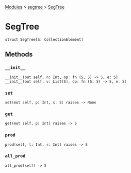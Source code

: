 [Modules](../index.md) > [segtree](./index.md) > [SegTree]()

# SegTree

```
struct SegTree[S: CollectionElement]
```

## Methods

### `__init__`

```
__init__(out self, n: Int, op: fn (S, S) -> S, e: S)
__init__(out self, v: List[S], op: fn (S, S) -> S, e: S)
```

### `set`

```
set(mut self, p: Int, x: S) raises -> None
```

### `get`

```
get(mut self, p: Int) raises -> S
```

### `prod`

```
prod(self, l: Int, r: Int) raises -> S
```

### `all_prod`

```
all_prod(self) -> S
```

